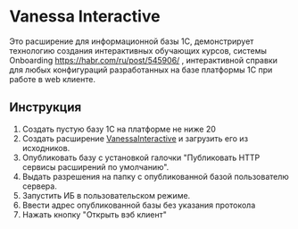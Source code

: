 # Vanessa Interactive

Это расширение для информационной базы 1С, демонстрирует технологию создания интерактивных обучающих курсов, 
системы Onboarding https://habr.com/ru/post/545906/ , интерактивной справки для любых конфигураций разработанных на базе 
платформы 1С при работе в web клиенте.

## Инструкция

1. Создать пустую базу 1С на платформе не ниже 20
2. Создать расширение [VanessaInteractive](https://github.com/Pr-Mex/vanessa-automation/tree/develop/lib/VanessaInteractive) и загрузить его из исходников.
3. Опубликовать базу с установкой галочки "Публиковать HTTP сервисы расширений по умолчанию".
4. Выдать разрешения на папку с опубликованной базой пользователю сервера.
5. Запустить ИБ в пользовательском режиме.
6. Ввести адрес опубликованной базы без указания протокола
7. Нажать кнопку "Открыть вэб клиент"